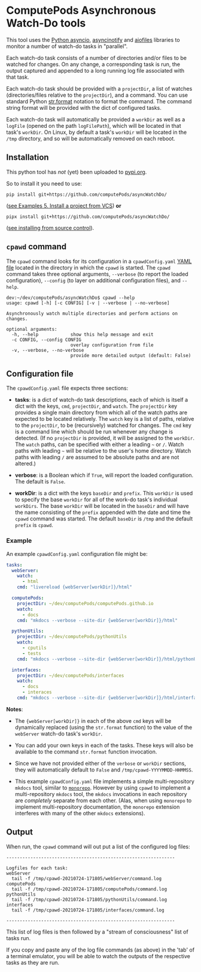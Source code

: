 # ComputePods Asynchronous Watch-Do tools

This tool uses the [Python
asyncio](https://docs.python.org/3/library/asyncio.html),
[asyncinotify](https://asyncinotify.readthedocs.io/en/latest/) and
[aiofiles](https://github.com/Tinche/aiofiles) libraries to monitor a
number of watch-do tasks in "parallel".

Each watch-do task consists of a number of directories and/or files to be
watched for changes. On any change, a corresponding task is run, the
output captured and appended to a long running log file associated with
that task.

Each watch-do task should be provided with a `projectDir`, a list of
watches (directories/files relative to the `projectDir`), and a command.
You can use standard Python
[str.format](https://docs.python.org/3/library/stdtypes.html#str.format)
notation to format the command. The command string format will be provided
with the dict of configured tasks.

Each watch-do task will automatically be provided a `workDir` as well as a
`logFile` (opened on the path `logFilePath`), which will be located in
that task's `workDir`. On Linux, by default a task's `workDir` will be
located in the `/tmp` directory, and so will be automatically removed on
each reboot.

## Installation

This python tool has *not* (yet) been uploaded to
[pypi.org](https://pypi.org/).

So to install it you need to use:

```
pip install git+https://github.com/computePods/asyncWatchDo/
```

([see Examples 5. Install a project from
VCS](https://pip.pypa.io/en/stable/cli/pip_install/#examples)) **or**

```
pipx install git+https://github.com/computePods/asyncWatchDo/
```

([see installing from source
control](https://pypa.github.io/pipx/#installing-from-source-control)).

## `cpawd` command

The `cpawd` command looks for its configuration in a `cpawdConfig.yaml`
[YAML file](https://en.wikipedia.org/wiki/YAML) located in the directory
in which the `cpawd` is started. The `cpawd` command takes three optional
arguments, `--verbose` (to report the loaded configuration), `--config`
(to layer on additional configuration files), and `--help`.

```
dev:~/dev/computePods/asyncWatchDo$ cpawd --help
usage: cpawd [-h] [-c CONFIG] [-v | --verbose | --no-verbose]

Asynchronously watch multiple directories and perform actions on changes.

optional arguments:
  -h, --help            show this help message and exit
  -c CONFIG, --config CONFIG
                        overlay configuration from file
  -v, --verbose, --no-verbose
                        provide more detailed output (default: False)
```
## Configuration file

The `cpawdConfig.yaml` file expects three sections:

- **tasks**: is a dict of watch-do task descriptions, each of which
  is itself a dict with the keys, `cmd`, `projectDir`, and `watch`. The
  `projectDir` key provides a single main directory from which all of the
  watch paths are expected to be located relatively. The `watch` key is a
  list of paths, relative to the `projectDir`, to be (recursively) watched
  for changes. The `cmd` key is a command line which should be run
  whenever any change is detected. (If no `projectDir` is provided, it
  will be assigned to the `workDir`. The `watch` paths, can be specified
  with either a leading `~` or `/`. Watch paths with leading `~` will be
  relative to the user's home directory. Watch paths with leading `/` are
  assumed to be absolute paths and are not altered.)

- **verbose**: is a Boolean which if `True`, will report the loaded
  configuration. The default is `False`.

- **workDir**: is a dict with the keys `baseDir` and `prefix`. This
  `workDir` is used to specify the base `workDir` for all of the work-do
  task's individual `workDirs`. The base `workDir` will be located in the
  `baseDir` and will have the name consisting of the `prefix` appended
  with the date and time the `cpawd` command was started. The default
  `baseDir` is `/tmp` and the default `prefix` is `cpawd`.

### Example

An example `cpawdConfig.yaml` configuration file might be:

```yaml
tasks:
  webServer:
    watch:
      - html
    cmd: "livereload {webServer[workDir]}/html"

  computePods:
    projectDir: ~/dev/computePods/computePods.github.io
    watch:
      - docs
    cmd: "mkdocs --verbose --site-dir {webServer[workDir]}/html"

  pythonUtils:
    projectDir: ~/dev/computePods/pythonUtils
    watch:
      - cputils
      - tests
    cmd: "mkdocs --verbose --site-dir {webServer[workDir]}/html/pythonUtils"

  interfaces:
    projectDir: ~/dev/computePods/interfaces
    watch:
      - docs
      - interaces
    cmd: "mkdocs --verbose --site-dir {webServer[workDir]}/html/interfaces"
```

**Notes**:

- The `{webServer[workDir]}` in each of the above `cmd` keys will be
dynamically replaced (using the `str.format` function) to the value of the
`webServer` watch-do task's `workDir`.

- You can add your own keys in each of the tasks. These keys will also be
available to the command `str.format` function invocation.

- Since we have not provided either of the `verbose` or `workDir`
sections, they will automatically default to `False` and
`/tmp/cpawd-YYYYMMDD-HHMMSS`.

- This example `cpawdConfig.yaml` file implements a simple
multi-repository `mkdocs` tool, similar to
[`monorepo`](https://github.com/backstage/mkdocs-monorepo-plugin). However
by using `cpawd` to implement a multi-repository `mkdocs` tool, the
`mkdocs` invocations in each repository are *completely* separate from
each other. (Alas, when using `monorepo` to implement multi-repository
documentation, the `monorepo` extension interferes with many of the other
`mkdocs` extensions).

## Output

When run, the `cpawd` command will out put a list of the configured log
files:

```
---------------------------------------------------------------

Logfiles for each task:
webServer
  tail -f /tmp/cpawd-20210724-171805/webServer/command.log
computePods
  tail -f /tmp/cpawd-20210724-171805/computePods/command.log
pythonUtils
  tail -f /tmp/cpawd-20210724-171805/pythonUtils/command.log
interfaces
  tail -f /tmp/cpawd-20210724-171805/interfaces/command.log

---------------------------------------------------------------
```

This list of log files is then followed by a "stream of consciousness"
list of tasks run.

If you copy and paste any of the log file commands (as above) in the 'tab'
of a terminal emulator, you will be able to watch the outputs of the
respective tasks as they are run.

